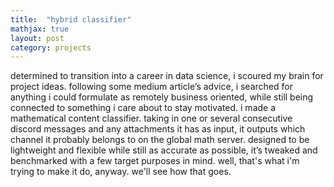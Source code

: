 ```yaml
---
title:  "hybrid classifier"
mathjax: true
layout: post
category: projects
---
```


determined to transition into a career in data science, i scoured my brain for project ideas. following some medium article’s advice, i searched for anything i could formulate as remotely business oriented, while still being connected to something i care about to stay motivated.
i made a mathematical content classifier. taking in one or several consecutive discord messages  and any attachments it has as input, it outputs which channel it probably belongs to on the global math server. designed to be lightweight and flexible while still as accurate as possible, it’s tweaked and benchmarked with a few target purposes in mind. well, that's what i'm trying to make it do, anyway. we'll see how that goes.
